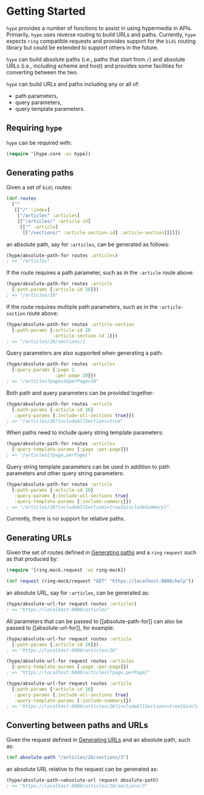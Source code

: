# Getting Started

`hype` provides a number of functions to assist in using hypermedia in APIs.
Primarily, `hype` uses reverse routing to build URLs and paths. Currently, 
`hype` expects `ring` compatible requests and provides support for the `bidi`
routing library but could be extended to support others in the future. 

`hype` can build absolute paths (i.e., paths that start from `/`) and
absolute URLs (i.e., including scheme and host) and provides some facilities
for converting between the two.

`hype` can build URLs and paths including any or all of:

* path parameters,
* query parameters,
* query template parameters.

## <a name="requiring-hype"></a> Requiring `hype`

`hype` can be required with:

```clojure
(require '[hype.core :as hype])
```

## <a name="generating-paths"></a> Generating paths

Given a set of `bidi` routes:

```clojure
(def routes 
  [""
   [["/" :index]
    ["/articles" :articles]
    [["/articles/" :article-id] 
     [["" :article]
      [["/sections/" :article-section-id] :article-section]]]]])
```

an absolute path, say for `:articles`, can be generated as follows:

```clojure
(hype/absolute-path-for routes :articles)
; => "/articles"
```

If the route requires a path parameter, such as in the `:article` route above:

```clojure
(hype/absolute-path-for routes :article
  {:path-params {:article-id 26}})
; => "/articles/26"
```

If the route requires multiple path parameters, such as in the 
`:article-section` route above:

```clojure
(hype/absolute-path-for routes :article-section
  {:path-params {:article-id 26
                 :article-section-id 1}})
; => "/articles/26/sections/1
```

Query parameters are also supported when generating a path:

```clojure
(hype/absolute-path-for routes :articles
  {:query-params {:page 2
                  :per-page 10}})
; => "/articles?page=2&perPage=10"
```

Both path and query parameters can be provided together:

```clojure
(hype/absolute-path-for routes :article
  {:path-params {:article-id 26}
   :query-params {:include-all-sections true}})
; => "/articles/26?includeAllSections=true"
```

When paths need to include query string template parameters:

```clojure
(hype/absolute-path-for routes :articles
  {:query-template-params [:page :per-page]})
; => "/articles{?page,perPage}"
```

Query string template parameters can be used in addition to path parameters
and other query string parameters:

```clojure
(hype/absolute-path-for routes :article
  {:path-params {:article-id 26}
   :query-params {:include-all-sections true}
   :query-template-params [:include-summary]})
; => "/articles/26?includeAllSections=true{&includeSummary}"
```

Currently, there is no support for relative paths.

## <a name="generating-urls"></a> Generating URLs

Given the set of routes defined in [Generating paths](#generating-paths) and
a `ring` `request` such as that produced by:

```clojure
(require '[ring.mock.request :as ring-mock])

(def request (ring-mock/request "GET" "https://localhost:8080/help"))
```

an absolute URL, say for `:articles`, can be generated as:

```clojure
(hype/absolute-url-for request routes :articles)
; => "https://localhost:8080/articles"
```

All parameters that can be passed to [[absolute-path-for]] can also be passed
to [[absolute-url-for]], for example:

```clojure
(hype/absolute-url-for request routes :article
  {:path-params {:article-id 26}})
; => "https://localhost:8080/articles/26"

(hype/absolute-url-for request routes :articles
  {:query-template-params [:page :per-page]})
; => "https://localhost:8080/articles{?page,perPage}"

(hype/absolute-url-for request routes :article
  {:path-params {:article-id 26}
   :query-params {:include-all-sections true}
   :query-template-params [:include-summary]})
; => "https://localhost:8080/articles/26?includeAllSections=true{&includeSummary}"
```

## <a name="converting-paths-and-urls"></a> Converting between paths and URLs

Given the request defined in [Generating URLs](#generating-urls) and an absolute
path, such as:

```clojure
(def absolute-path "/articles/26/sections/3")
```

an absolute URL relative to the request can be generated as:

```clojure
(hype/absolute-path->absolute-url request absolute-path)
; => "https://localhost:8080/articles/26/sections/3"
``` 
